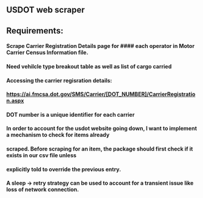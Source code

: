 ## USDOT web scraper 

## Requirements:
#### Scrape Carrier Registration Details page for #### each operator in Motor Carrier Census Information file.
#### Need vehilcle type breakout table as well as list of cargo carried

#### Accessing the carrier regisration details: 
#### https://ai.fmcsa.dot.gov/SMS/Carrier/[DOT_NUMBER]/CarrierRegistration.aspx 
#### DOT number is a unique identifier for each carrier

#### In order to account for the usdot website going down, I want to implement a mechanism to check for items already
#### scraped. Before scraping for an item, the package should first check if it exists in our csv file unless 
#### explicitly told to override the previous entry. 
#### A sleep -> retry strategy can be used to account for a transient issue like loss of network connection.